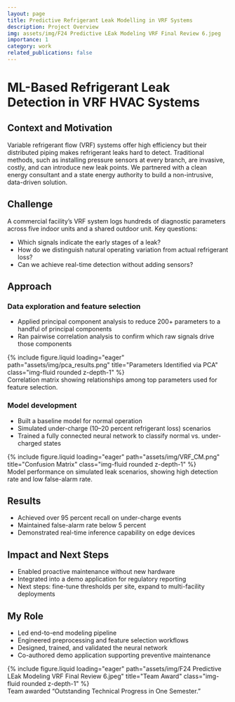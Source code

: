 ```yaml
---
layout: page
title: Predictive Refrigerant Leak Modelling in VRF Systems
description: Project Overview
img: assets/img/F24 Predictive LEak Modeling VRF Final Review 6.jpeg
importance: 1
category: work
related_publications: false
---
```


# ML-Based Refrigerant Leak Detection in VRF HVAC Systems

## Context and Motivation
Variable refrigerant flow (VRF) systems offer high efficiency but their distributed piping makes refrigerant leaks hard to detect. Traditional methods, such as installing pressure sensors at every branch, are invasive, costly, and can introduce new leak points. We partnered with a clean energy consultant and a state energy authority to build a non-intrusive, data-driven solution.

## Challenge
A commercial facility’s VRF system logs hundreds of diagnostic parameters across five indoor units and a shared outdoor unit. Key questions:
- Which signals indicate the early stages of a leak?
- How do we distinguish natural operating variation from actual refrigerant loss?
- Can we achieve real-time detection without adding sensors?

## Approach

### Data exploration and feature selection  
- Applied principal component analysis to reduce 200+ parameters to a handful of principal components  
- Ran pairwise correlation analysis to confirm which raw signals drive those components  

<div class="row">
  <div class="col-sm mt-3 mt-md-0">
    {% include figure.liquid loading="eager" path="assets/img/pca_results.png" title="Parameters Identified via PCA" class="img-fluid rounded z-depth-1" %}
  </div>
</div>
<div class="caption">
  Correlation matrix showing relationships among top parameters used for feature selection.
</div>

### Model development  
- Built a baseline model for normal operation  
- Simulated under-charge (10–20 percent refrigerant loss) scenarios  
- Trained a fully connected neural network to classify normal vs. under-charged states  

<div class="row">
  <div class="col-sm mt-3 mt-md-0">
    {% include figure.liquid loading="eager" path="assets/img/VRF_CM.png" title="Confusion Matrix" class="img-fluid rounded z-depth-1" %}
  </div>
</div>
<div class="caption">
  Model performance on simulated leak scenarios, showing high detection rate and low false-alarm rate.
</div>

## Results
- Achieved over 95 percent recall on under-charge events  
- Maintained false-alarm rate below 5 percent  
- Demonstrated real-time inference capability on edge devices  

## Impact and Next Steps
- Enabled proactive maintenance without new hardware  
- Integrated into a demo application for regulatory reporting  
- Next steps: fine-tune thresholds per site, expand to multi-facility deployments  

## My Role
- Led end-to-end modeling pipeline  
- Engineered preprocessing and feature selection workflows  
- Designed, trained, and validated the neural network  
- Co-authored demo application supporting preventive maintenance  

<div class="row">
  <div class="col-sm mt-3 mt-md-0">
    {% include figure.liquid loading="eager" path="assets/img/F24 Predictive LEak Modeling VRF Final Review 6.jpeg" title="Team Award" class="img-fluid rounded z-depth-1" %}
  </div>
</div>
<div class="caption">
  Team awarded “Outstanding Technical Progress in One Semester.”
</div>